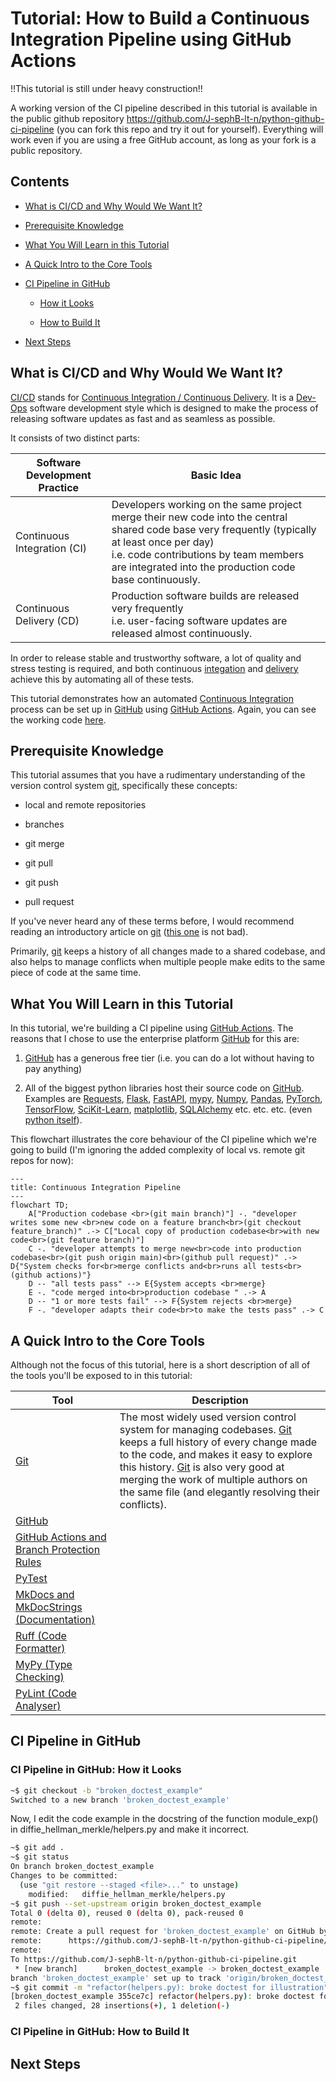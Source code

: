 
# Tutorial: How to Build a Continuous Integration Pipeline using GitHub Actions

!!This tutorial is still under heavy construction!!

A working version of the CI pipeline described in this tutorial is available in the public github repository https://github.com/J-sephB-lt-n/python-github-ci-pipeline (you can fork this repo and try it out for yourself). Everything will work even if you are using a free GitHub account, as long as your fork is a public repository. 

## Contents 

* [What is CI/CD and Why Would We Want It?](#what-is-cicd-and-why-would-we-want-it)

* [Prerequisite Knowledge](#prerequisite-knowledge)

* [What You Will Learn in this Tutorial](#what-you-will-learn-in-this-tutorial)

* [A Quick Intro to the Core Tools](#a-quick-intro-to-the-core-tools)

* [CI Pipeline in GitHub](#ci-pipeline-in-github)

    - [How it Looks](#ci-pipeline-in-github-how-it-looks)

    - [How to Build It](#ci-pipeline-in-github-how-to-build-it)

* [Next Steps](#next-steps)

## What is CI/CD and Why Would We Want It?

[CI/CD](https://en.wikipedia.org/wiki/CI/CD) stands for [Continuous Integration / Continuous Delivery](https://en.wikipedia.org/wiki/CI/CD). It is a [Dev-Ops](https://en.wikipedia.org/wiki/DevOps) software development style which is designed to make the process of releasing software updates as fast and as seamless as possible. 

It consists of two distinct parts:

| Software Development Practice | Basic Idea
|-------------------------------|--------------------------------------------------------------------------------------------------------------------------------
| <a id=ci>Continuous Integration</a> (CI)   | Developers working on the same project merge their new code into the central shared code base very frequently (typically at least once per day) <br>i.e. code contributions by team members are integrated into the production code base continuously.
| <a id=cd>Continuous Delivery</a> (CD)      | Production software builds are released very frequently <br> i.e. user-facing software updates are released almost continuously.

In order to release stable and trustworthy software, a lot of quality and stress testing is required, and both continuous [integation](#c1) and [delivery](#cd) achieve this by automating all of these tests.

This tutorial demonstrates how an automated [Continuous Integration](https://en.wikipedia.org/wiki/Continuous_integration) process can be set up in [GitHub](https://github.com) using [GitHub Actions](https://docs.github.com/en/actions). Again, you can see the working code [here](https://github.com/J-sephB-lt-n/python-github-ci-pipeline).

## Prerequisite Knowledge

This tutorial assumes that you have a rudimentary understanding of the version control system [git](https://git-scm.com), specifically these concepts:

* local and remote repositories 

* branches 

* git merge

* git pull

* git push

* pull request

If you've never heard any of these terms before, I would recommend reading an introductory article on [git](https://git-scm.com) ([this one](https://dev.to/ionos/an-introduction-to-git-the-basics-every-beginning-developer-should-know-o62) is not bad).  

Primarily, [git](https://git-scm.com) keeps a history of all changes made to a shared codebase, and also helps to manage conflicts when multiple people make edits to the same piece of code at the same time. 

## What You Will Learn in this Tutorial
In this tutorial, we're building a CI pipeline using [GitHub Actions](https://docs.github.com/en/actions). The reasons that I chose to use the enterprise platform [GitHub](https://github.com/) for this are:

1. [GitHub](https://github.com/) has a generous free tier (i.e. you can do a lot without having to pay anything)

2. All of the biggest python libraries host their source code on [GitHub](https://github.com/). Examples are [Requests](https://github.com/psf/requests), [Flask](https://github.com/pallets/flask/), [FastAPI](https://github.com/tiangolo/fastapi), [mypy](https://github.com/python/mypy), [Numpy](https://github.com/numpy/numpy), [Pandas](https://github.com/pandas-dev/pandas), [PyTorch](https://github.com/pytorch/pytorch), [TensorFlow](https://github.com/tensorflow/tensorflow), [SciKit-Learn](https://github.com/scikit-learn/scikit-learn), [matplotlib](https://github.com/matplotlib/matplotlib), [SQLAlchemy](https://github.com/sqlalchemy/sqlalchemy) etc. etc. etc. (even [python itself](https://github.com/python/cpython)).

This flowchart illustrates the core behaviour of the CI pipeline which we're going to build (I'm ignoring the added complexity of local vs. remote git repos for now):

```mermaid
---
title: Continuous Integration Pipeline 
---
flowchart TD;
    A["Production codebase <br>(git main branch)"] -. "developer writes some new <br>new code on a feature branch<br>(git checkout feature_branch)" .-> C["Local copy of production codebase<br>with new code<br>(git feature branch)"]
    C -. "developer attempts to merge new<br>code into production codebase<br>(git push origin main)<br>(github pull request)" .-> D{"System checks for<br>merge conflicts and<br>runs all tests<br>(github actions)"}
    D -- "all tests pass" --> E{System accepts <br>merge}
    E -. "code merged into<br>production codebase " .-> A
    D -- "1 or more tests fail" --> F{System rejects <br>merge}
    F -. "developer adapts their code<br>to make the tests pass" .-> C
```

## A Quick Intro to the Core Tools

Although not the focus of this tutorial, here is a short description of all of the tools you'll be exposed to in this tutorial: 

| Tool                         | Description
|------------------------------|-------------------
| [Git](https://git-scm.com/)  | The most widely used version control system for managing codebases. [Git](https://git-scm.com/) keeps a full history of every change made to the code, and makes it easy to explore this history. [Git](https://git-scm.com/) is also very good at merging the work of multiple authors on the same file (and elegantly resolving their conflicts).    
| [GitHub](https://github.com/)|
| [GitHub Actions and Branch Protection Rules](#github-actions-and-branch-protection-rules) | 
| [PyTest](#pytest) | 
| [MkDocs and MkDocStrings (Documentation)](#mkdocs-and-mkdocstrings-documentation) | 
| [Ruff (Code Formatter)](#ruff-code-formatter) | 
| [MyPy (Type Checking)](#mypy-type-checking) | 
| [PyLint (Code Analyser)](#pylint-code-analyser) | 

## CI Pipeline in GitHub

### CI Pipeline in GitHub: How it Looks

```bash
~$ git checkout -b "broken_doctest_example"
Switched to a new branch 'broken_doctest_example'
```

Now, I edit the code example in the docstring of the function module_exp() in diffie_hellman_merkle/helpers.py and make it incorrect.  

```bash
~$ git add .
~$ git status
On branch broken_doctest_example
Changes to be committed:
  (use "git restore --staged <file>..." to unstage)
	modified:   diffie_hellman_merkle/helpers.py
~$ git push --set-upstream origin broken_doctest_example
Total 0 (delta 0), reused 0 (delta 0), pack-reused 0
remote: 
remote: Create a pull request for 'broken_doctest_example' on GitHub by visiting:
remote:      https://github.com/J-sephB-lt-n/python-github-ci-pipeline/pull/new/broken_doctest_example
remote: 
To https://github.com/J-sephB-lt-n/python-github-ci-pipeline.git
 * [new branch]      broken_doctest_example -> broken_doctest_example
branch 'broken_doctest_example' set up to track 'origin/broken_doctest_example'.
~$ git commit -m "refactor(helpers.py): broke doctest for illustration"
[broken_doctest_example 355ce7c] refactor(helpers.py): broke doctest for illustration
 2 files changed, 28 insertions(+), 1 deletion(-)
```



### CI Pipeline in GitHub: How to Build It

## Next Steps
